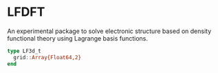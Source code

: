 # LFDFT

An experimental package to solve electronic structure based on density functional theory
using Lagrange basis functions.

```julia
type LF3d_t
  grid::Array{Float64,2}
end
```
